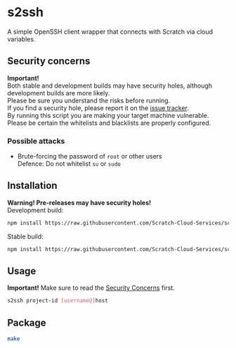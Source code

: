 # s2ssh
A simple OpenSSH client wrapper that connects with Scratch via cloud variables.
## Security concerns
**Important!**  
Both stable and development builds may have security holes, although development builds are more likely.  
Please be sure you understand the risks before running.  
If you find a security hole, please report it on the [issue tracker](https://github.com/Scratch-Cloud-Services/scratch-cloud-services/issues).  
By running this script you are making your target machine vulnerable.  
Please be certain the whitelists and blacklists are properly configured.  
### Possible attacks
* Brute-forcing the password of `root` or other users  
Defence: Do not whitelist `su` or `sudo`

## Installation
**Warning! Pre-releases may have security holes!**  
Development build:
```sh
npm install https://raw.githubusercontent.com/Scratch-Cloud-Services/scratch-cloud-services/s2ssh/s2ssh/s2ssh.tar.gz
```
Stable build:
```sh
npm install https://raw.githubusercontent.com/Scratch-Cloud-Services/scratch-cloud-services/master/s2ssh/s2ssh.tar.gz
```
## Usage
**Important!** Make sure to read the [Security Concerns](#security-concerns) first.  
```sh
s2ssh project-id [username@]host
```
## Package
```sh
make
```
